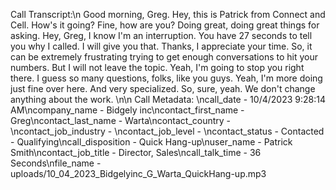 Call Transcript:\n Good morning, Greg. Hey, this is Patrick from Connect and Cell. How's it going? Fine, how are you? Doing great, doing great things for asking. Hey, Greg, I know I'm an interruption. You have 27 seconds to tell you why I called. I will give you that. Thanks, I appreciate your time. So, it can be extremely frustrating trying to get enough conversations to hit your numbers. But I will not leave the topic. Yeah, I'm going to stop you right there. I guess so many questions, folks, like you guys. Yeah, I'm more doing just fine over here. And very specialized. So, sure, yeah. We don't change anything about the work. \n\n Call Metadata: \ncall_date - 10/4/2023 9:28:14 AM\ncompany_name - Bidgely inc\ncontact_first_name - Greg\ncontact_last_name - Warta\ncontact_country - \ncontact_job_industry - \ncontact_job_level - \ncontact_status - Contacted - Qualifying\ncall_disposition - Quick Hang-up\nuser_name - Patrick Smith\ncontact_job_title - Director, Sales\ncall_talk_time - 36 Seconds\nfile_name - uploads/10_04_2023_Bidgelyinc_G_Warta_QuickHang-up.mp3
